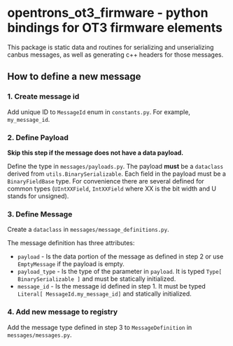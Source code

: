 # opentrons_ot3_firmware - python bindings for OT3 firmware elements

This package is static data and routines for serializing and unserializing canbus messages, as well as generating
c++ headers for those messages.

## How to define a new message

### 1. Create message id
Add unique ID to `MessageId` enum in `constants.py`. For example, `my_message_id`.

### 2. Define Payload

**Skip this step if the message does not have a data payload.**

Define the type in `messages/payloads.py`. The payload **must** be a `dataclass` derived from `utils.BinarySerializable`. Each field in the payload must be a `BinaryFieldBase` type. For convenience there are several defined for common types (`UIntXXField`, `IntXXField` where XX is the bit width and U stands for unsigned).

### 3. Define Message

Create a `dataclass` in `messages/message_definitions.py`.

The message definition has three attributes:

- `payload` - Is the data portion of the message as defined in step 2 or use `EmptyMessage` if the payload is empty.
- `payload_type` - Is the type of the parameter in `payload`. It is typed `Type[
BinarySerializable
]` and must be statically initialized.
- `message_id` - Is the message id defined in step 1. It must be typed `Literal[
MessageId.my_message_id]` and statically initialized.

### 4. Add new message to registry

Add the message type defined in step 3 to `MessageDefinition` in `messages/messages.py`.
